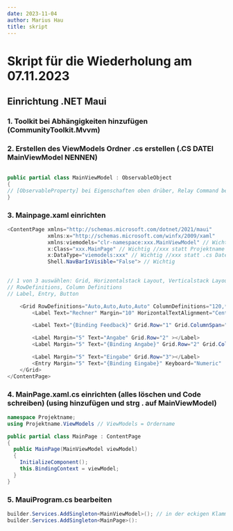 ```yaml
---
date: 2023-11-04
author: Marius Hau
title: skript
---
```


# Skript für die Wiederholung am 07.11.2023

## Einrichtung .NET Maui

### 1. Toolkit bei Abhängigkeiten hinzufügen (CommunityToolkit.Mvvm)

### 2. Erstellen des ViewModels Ordner .cs erstellen (.CS DATEI MainViewModel NENNEN)
```cs

public partial class MainViewModel : ObservableObject
{
// [ObservableProperty] bei Eigenschaften oben drüber, Relay Command bei Methoden
}
```


### 3. Mainpage.xaml einrichten

```cs
<ContentPage xmlns="http://schemas.microsoft.com/dotnet/2021/maui"
             xmlns:x="http://schemas.microsoft.com/winfx/2009/xaml"
             xmlns:viemodels="clr-namespace:xxx.MainViewModel" // Wichtig //Projektname statt xxx
             x:Class="xxx.MainPage" // Wichtig //xxx statt Projektname
             x:DataType="viemodels:xxx" // Wichtig //xxx statt .cs Datei MainViewModel (Ordername ist immer ViewModels)
             Shell.NavBarIsVisible="False"> // Wichtig 
        

// 1 von 3 auswählen: Grid, Horizontalstack Layout, Verticalstack Layout
// RowDefinitions, Column Definitions
// Label, Entry, Button

    <Grid RowDefinitions="Auto,Auto,Auto,Auto" ColumnDefinitions="120,*">
        <Label Text="Rechner" Margin="10" HorizontalTextAlignment="Center" FontSize="Large" TextColor="{StaticResource Primary}" Grid.ColumnSpan="2" />

        <Label Text="{Binding Feedback}" Grid.Row="1" Grid.ColumnSpan="2" TextColor="{StaticResource Tertiary}" FontSize="Medium" Padding="5"></Label>

        <Label Margin="5" Text="Angabe" Grid.Row="2" ></Label>
        <Label Margin="5" Text="{Binding Angabe}" Grid.Row="2" Grid.Column="1"></Label>

        <Label Margin="5" Text="Eingabe" Grid.Row="3"></Label>
        <Entry Margin="5" Text="{Binding Eingabe}" Keyboard="Numeric"  Grid.Row="3" Grid.Column="1" ReturnCommand="{Binding CheckCommand}"  ></Entry>//Binding CheckCommand für den Zugriff einer Eigenschaft aus der ViewModel.cs
    </Grid>
</ContentPage>
```

### 4. MainPage.xaml.cs einrichten (alles löschen und Code schreiben) (using hinzufügen und strg . auf MainViewModel)
```cs
namespace Projektname;
using Projektname.ViewModels // ViewModels = Ordername

public partial class MainPage : ContentPage
{
  public MainPage(MainViewModel viewModel)
  {
    InitializeComponent();
    this.BindingContext = viewModel;
  }
}
```

### 5. MauiProgram.cs bearbeiten
```cs
builder.Services.AddSingleton<MainViewModel>(); // in der eckigen Klammer .cs Dateiname im ViewModels-Ordner
builder.Services.AddSingleton<MainPage>():
```


## 